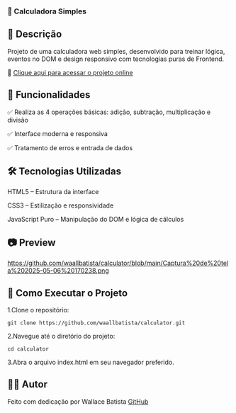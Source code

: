 ### 🧮 Calculadora Simples



## 📌 Descrição
 Projeto de uma calculadora web simples, desenvolvido para treinar lógica, eventos no DOM e design responsivo com tecnologias puras de Frontend.
 
 🔗 [Clique aqui para acessar o projeto online](https://waallbatista.github.io/calculator/)

## 🚀 Funcionalidades
 ✅ Realiza as 4 operações básicas: adição, subtração, multiplicação e divisão
 
 ✅ Interface moderna e responsiva
 
 ✅ Tratamento de erros e entrada de dados

## 🛠️ Tecnologias Utilizadas

 HTML5 – Estrutura da interface
 
 CSS3 – Estilização e responsividade
 
 JavaScript Puro – Manipulação do DOM e lógica de cálculos

## 📷 Preview

 <https://github.com/waallbatista/calculator/blob/main/Captura%20de%20tela%202025-05-06%20170238.png>

## 📂 Como Executar o Projeto
 1.Clone o repositório:
 
    git clone https://github.com/waallbatista/calculator.git

 2.Navegue até o diretório do projeto:

    cd calculator

 3.Abra o arquivo index.html em seu navegador preferido.
 
## 🙋‍♂️ Autor
 Feito com dedicação por Wallace Batista
 [GitHub](https://github.com/waallbatista)
